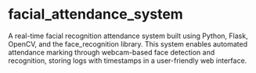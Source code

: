 # facial_attendance_system


A real-time facial recognition attendance system built using Python, Flask, OpenCV, and the face_recognition library. This system enables automated attendance marking through webcam-based face detection and recognition, storing logs with timestamps in a user-friendly web interface.
